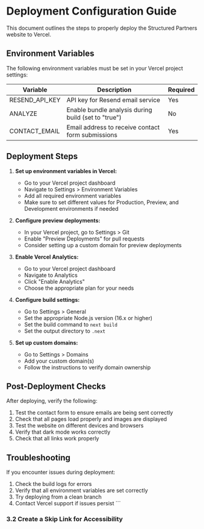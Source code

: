 # Deployment Configuration Guide

This document outlines the steps to properly deploy the Structured Partners website to Vercel.

## Environment Variables

The following environment variables must be set in your Vercel project settings:

| Variable | Description | Required |
|----------|-------------|----------|
| RESEND_API_KEY | API key for Resend email service | Yes |
| ANALYZE | Enable bundle analysis during build (set to "true") | No |
| CONTACT_EMAIL | Email address to receive contact form submissions | Yes |

## Deployment Steps

1. **Set up environment variables in Vercel:**
   - Go to your Vercel project dashboard
   - Navigate to Settings > Environment Variables
   - Add all required environment variables
   - Make sure to set different values for Production, Preview, and Development environments if needed

2. **Configure preview deployments:**
   - In your Vercel project, go to Settings > Git
   - Enable "Preview Deployments" for pull requests
   - Consider setting up a custom domain for preview deployments

3. **Enable Vercel Analytics:**
   - Go to your Vercel project dashboard
   - Navigate to Analytics
   - Click "Enable Analytics"
   - Choose the appropriate plan for your needs

4. **Configure build settings:**
   - Go to Settings > General
   - Set the appropriate Node.js version (16.x or higher)
   - Set the build command to `next build`
   - Set the output directory to `.next`

5. **Set up custom domains:**
   - Go to Settings > Domains
   - Add your custom domain(s)
   - Follow the instructions to verify domain ownership

## Post-Deployment Checks

After deploying, verify the following:

1. Test the contact form to ensure emails are being sent correctly
2. Check that all pages load properly and images are displayed
3. Test the website on different devices and browsers
4. Verify that dark mode works correctly
5. Check that all links work properly

## Troubleshooting

If you encounter issues during deployment:

1. Check the build logs for errors
2. Verify that all environment variables are set correctly
3. Try deploying from a clean branch
4. Contact Vercel support if issues persist
\`\`\`

### 3.2 Create a Skip Link for Accessibility
